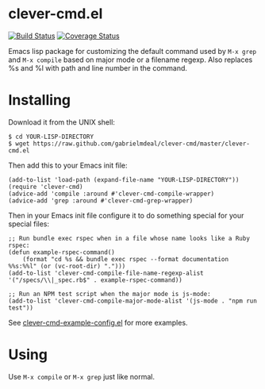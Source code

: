 # clever-cmd.el

[![Build Status](https://travis-ci.org/gabrielmdeal/clever-cmd.svg?branch=master)](https://travis-ci.org/gabrielmdeal/clever-cmd)
[![Coverage Status](https://coveralls.io/repos/github/gabrielmdeal/clever-cmd/badge.svg?branch=master)](https://coveralls.io/github/gabrielmdeal/clever-cmd?branch=master)

Emacs lisp package for customizing the default command used by `M-x
grep` and `M-x compile` based on major mode or a filename regexp.
Also replaces %s and %l with path and line number in the command.

# Installing

Download it from the UNIX shell:
```
$ cd YOUR-LISP-DIRECTORY
$ wget https://raw.github.com/gabrielmdeal/clever-cmd/master/clever-cmd.el

```

Then add this to your Emacs init file:
```
(add-to-list 'load-path (expand-file-name "YOUR-LISP-DIRECTORY"))
(require 'clever-cmd)
(advice-add 'compile :around #'clever-cmd-compile-wrapper)
(advice-add 'grep :around #'clever-cmd-grep-wrapper)
```

Then in your Emacs init file configure it to do something special for your special files:
```
;; Run bundle exec rspec when in a file whose name looks like a Ruby rspec:
(defun example-rspec-command()
	(format "cd %s && bundle exec rspec --format documentation %%s:%%l" (or (vc-root-dir) ".")))
(add-to-list 'clever-cmd-compile-file-name-regexp-alist '("/specs/\\|_spec.rb$" . example-rspec-command))

;; Run an NPM test script when the major mode is js-mode:
(add-to-list 'clever-cmd-compile-major-mode-alist '(js-mode . "npm run test"))
```

See [clever-cmd-example-config.el](clever-cmd-example-config.el) for more examples.

# Using

Use `M-x compile` or `M-x grep` just like normal.
